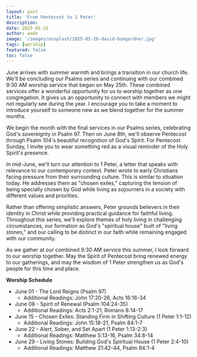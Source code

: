 ```yaml
---
layout: post
title: 'From Pentecost to 1 Peter'
description:
date: 2025-05-26
author: wade
image: '/images/unsplash/2025-05-26-david-bumgardner.jpg'
tags: [worship]
featured: false
toc: false
---
```


June arrives with summer warmth and brings a transition in our church life. We'll be concluding our Psalms series and continuing with our combined 9:30 AM worship service that began on May 25th. These combined services offer a wonderful opportunity for us to worship together as one congregation. It gives us an opportunity to connect with members we might not regularly see during the year. I encourage you to take a moment to introduce yourself to someone new as we blend together for the summer months.

We begin the month with the final services in our Psalms series, celebrating God's sovereignty in Psalm 97. Then on June 8th, we'll observe Pentecost through Psalm 104's beautiful recognition of God's Spirit. For Pentecost Sunday, I invite you to wear something red as a visual reminder of the Holy Spirit's presence.

In mid-June, we'll turn our attention to 1 Peter, a letter that speaks with relevance to our contemporary context. Peter wrote to early Christians facing pressure from their surrounding culture. This is similar to situation today. He addresses them as "chosen exiles," capturing the tension of being specially chosen by God while living as sojourners in a society with different values and priorities.

Rather than offering simplistic answers, Peter grounds believers in their identity in Christ while providing practical guidance for faithful living. Throughout this series, we'll explore themes of holy living in challenging circumstances, our formation as God's "spiritual house" built of "living stones," and our calling to be distinct in our faith while remaining engaged with our community.

As we gather at our combined 9:30 AM service this summer, I look forward to our worship together. May the Spirit of Pentecost bring renewed energy to our gatherings, and may the wisdom of 1 Peter strengthen us as God's people for this time and place.

**Worship Schedule**
- June 01 - The Lord Reigns (Psalm 97)
    - Additional Readings: John 17:20-26, Acts 16:16-34
- June 08 - Spirit of Renewal (Psalm 104:24-35)
  - Additional Readings: Acts 2:1-21, Romans 8:14-17
- June 15 - Chosen Exiles: Standing Firm in Shifting Culture (1 Peter 1:1-12)
  - Additional Readings: John 15:18-21, Psalm 84:1-7
- June 22 - Alert, Sober, and Set Apart (1 Peter 1:13-2:3)
  - Additional Readings: Matthew 5:13-16, Psalm 34:8-14
- June 29 - Living Stones: Building God's Spiritual House (1 Peter 2:4-10)
  - Additional Readings: Matthew 21:42-44, Psalm 84:1-4
